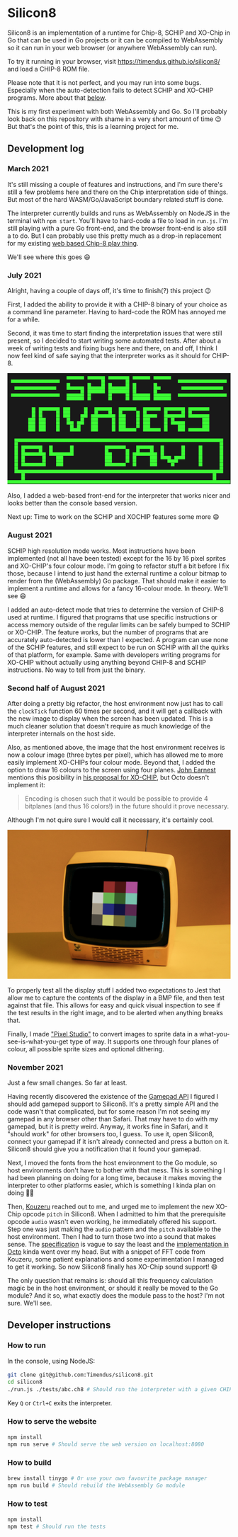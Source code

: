 # Silicon8

Silicon8 is an implementation of a runtime for Chip-8, SCHIP and XO-Chip in Go
that can be used in Go projects or it can be compiled to WebAssembly so it can
run in your web browser (or anywhere WebAssembly can run).

To try it running in your browser, visit https://timendus.github.io/silicon8/
and load a CHIP-8 ROM file.

Please note that it is not perfect, and you may run into some bugs. Especially when the auto-detection fails to detect SCHIP and XO-CHIP programs. More about that [below](#august-2021).

This is my first experiment with both WebAssembly and Go. So I'll probably look
back on this repository with shame in a very short amount of time 😉 But that's
the point of this, this is a learning project for me.

## Development log

### March 2021

It's still missing a couple of features and instructions, and I'm sure there's
still a few problems here and there on the Chip interpretation side of things.
But most of the hard WASM/Go/JavaScript boundary related stuff is done.

The interpreter currently builds and runs as WebAssembly on NodeJS in the
terminal with `npm start`. You'll have to hard-code a file to load in `run.js`.
I'm still playing with a pure Go front-end, and the browser front-end is also
still a to do. But I can probably use this pretty much as a drop-in replacement
for my existing [web based Chip-8 play thing](https://github.com/Timendus/chip-8).

We'll see where this goes 😄

### July 2021

Alright, having a couple of days off, it's time to finish(?) this project 😉

First, I added the ability to provide it with a CHIP-8 binary of your choice as
a command line parameter. Having to hard-code the ROM has annoyed me for a
while.

Second, it was time to start finding the interpretation issues that were still
present, so I decided to start writing some automated tests. After about a week
of writing tests and fixing bugs here and there, on and off, I think I now feel
kind of safe saying that the interpreter works as it should for CHIP-8.

![Space Invaders by David Winter, although that has a bug in and of itself](console.png)

Also, I added a web-based front-end for the interpreter that works nicer and
looks better than the console based version.

Next up: Time to work on the SCHIP and XOCHIP features some more 😄

### August 2021

SCHIP high resolution mode works. Most instructions have been implemented (not
all have been tested) except for the 16 by 16 pixel sprites and XO-CHIP's four
colour mode. I'm going to refactor stuff a bit before I fix those, because I
intend to just hand the external runtime a colour bitmap to render from the
(WebAssembly) Go package. That should make it easier to implement a runtime and
allows for a fancy 16-colour mode. In theory. We'll see 😄

I added an auto-detect mode that tries to determine the version of CHIP-8 used
at runtime. I figured that programs that use specific instructions or access
memory outside of the regular limits can be safely bumped to SCHIP or XO-CHIP.
The feature works, but the number of programs that are accurately auto-detected
is lower than I expected. A program can use none of the SCHIP features, and
still expect to be run on SCHIP with all the quirks of that platform, for
example. Same with developers writing programs for XO-CHIP without actually
using anything beyond CHIP-8 and SCHIP instructions. No way to tell from just
the binary.

### Second half of August 2021

After doing a pretty big refactor, the host environment now just has to call the
`clockTick` function 60 times per second, and it will get a callback with the
new image to display when the screen has been updated. This is a much cleaner
solution that doesn't require as much knowledge of the interpreter internals on
the host side.

Also, as mentioned above, the image that the host environment receives is now a
colour image (three bytes per pixel), which has allowed me to more easily
implement XO-CHIPs four colour mode. Beyond that, I added the option to draw 16
colours to the screen using four planes. [John
Earnest](https://github.com/JohnEarnest) mentions this posibility in [his
proposal for XO-CHIP](https://github.com/JohnEarnest/Octo/blob/gh-pages/docs/XO-ChipSpecification.md),
but Octo doesn't implement it:

> Encoding is chosen such that it would be possible to provide 4 bitplanes (and
> thus 16 colors!) in the future should it prove necessary.

Although I'm not quire sure I would call it necessary, it's certainly cool.

![Showing 16 colours in Silicon8](colours.png)

To properly test all the display stuff I added two expectations to Jest that
allow me to capture the contents of the display in a BMP file, and then test
against that file. This allows for easy and quick visual inspection to see if
the test results in the right image, and to be alerted when anything breaks
that.

Finally, I made ["Pixel Studio"](https://timendus.github.io/silicon8/pixel-studio/)
to convert images to sprite data in a what-you-see-is-what-you-get type of way.
It supports one through four planes of colour, all possible sprite sizes and
optional dithering.

### November 2021

Just a few small changes. So far at least.

Having recently discovered the existence of the [Gamepad
API](https://developer.mozilla.org/en-US/docs/Web/API/Gamepad_API/Using_the_Gamepad_API)
I figured I should add gamepad support to Silicon8. It's a pretty simple API and
the code wasn't that complicated, but for some reason I'm not seeing my gamepad
in any browser other than Safari. That may have to do with my gamepad, but it is
pretty weird. Anyway, it works fine in Safari, and it "should work" for other
browsers too, I guess. To use it, open Silicon8, connect your gamepad if it
isn't already connected and press a button on it. Silicon8 should give you a
notification that it found your gamepad.

Next, I moved the fonts from the host environment to the Go module, so host
environments don't have to bother with that mess. This is something I had been
planning on doing for a long time, because it makes moving the interpreter to
other platforms easier, which is something I kinda plan on doing 👌🏻

Then, [Kouzeru](https://github.com/Kouzeru) reached out to me, and urged me to
implement the new XO-Chip opcode `pitch` in Silicon8. When I admitted to him
that the prerequisite opcode `audio` wasn't even working, he immediately offered
his support. Step one was just making the `audio` pattern and the `pitch`
available to the host environment. Then I had to turn those two into a sound
that makes sense. The
[specification](https://github.com/JohnEarnest/Octo/blob/gh-pages/docs/XO-ChipSpecification.md#audio)
is vague to say the least and the [implementation in
Octo](https://github.com/JohnEarnest/Octo/blob/77fc843d9f44a45ebb0cbd9f3ea2ec14caba4851/js/shared.js#L198)
kinda went over my head. But with a snippet of FFT code from Kouzeru, some
patient explanations and some experimentation I managed to get it working. So
now Silicon8 finally has XO-Chip sound support! 😄

The only question that remains is: should all this frequency calculation magic
be in the host environment, or should it really be moved to the Go module? And
it so, what exactly does the module pass to the host? I'm not sure. We'll see.

## Developer instructions

### How to run

In the console, using NodeJS:

```bash
git clone git@github.com:Timendus/silicon8.git
cd silicon8
./run.js ./tests/abc.ch8 # Should run the interpreter with a given CHIP-8 binary
```

Key `Q` or `Ctrl+C` exits the interpreter.

### How to serve the website

```bash
npm install
npm run serve # Should serve the web version on localhost:8080
```

### How to build

```bash
brew install tinygo # Or use your own favourite package manager
npm run build # Should rebuild the WebAssembly Go module
```

### How to test

```bash
npm install
npm test # Should run the tests
```
